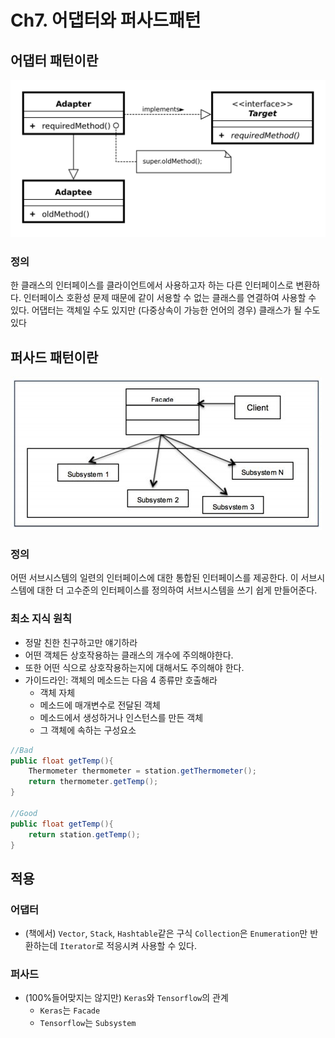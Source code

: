 # Ch7. 어댑터와 퍼사드패턴
## 어댑터 패턴이란

![adapter-class-diagram.png](adapter-class-diagram.png)

### 정의
한 클래스의 인터페이스를 클라이언트에서 사용하고자 하는 다른 인터페이스로 변환하다. 인터페이스 호환성 문제 때문에 같이 서용할 수 없는 클래스를 연결하여 사용할 수 있다.
어댑터는 객체일 수도 있지만 (다중상속이 가능한 언어의 경우) 클래스가 될 수도 있다


## 퍼사드 패턴이란

![facade-diagram.jpg](facade-diagram.jpg)


### 정의
어떤 서브시스템의 일련의 인터페이스에 대한 통합된 인터페이스를 제공한다. 이 서브시스템에 대한 더 고수준의 인터페이스를 정의하여 서브시스템을 쓰기 쉽게 만들어준다.


### 최소 지식 원칙
- 정말 친한 친구하고만 얘기하라
- 어떤 객체든 상호작용하는 클래스의 개수에 주의해야한다.
- 또한 어떤 식으로 상호작용하는지에 대해서도 주의해야 한다.
- 가이드라인: 객체의 메소드는 다음 4 종류만 호출해라
    - 객체 자체
    - 메소드에 매개변수로 전달된 객체
    - 메소드에서 생성하거나 인스턴스를 만든 객체
    - 그 객체에 속하는 구성요소

```java
//Bad
public float getTemp(){
    Thermometer thermometer = station.getThermometer();
    return thermometer.getTemp();
}

//Good
public float getTemp(){
    return station.getTemp();
}
```

## 적용

### 어댑터
- (책에서) `Vector`, `Stack`, `Hashtable`같은 구식 `Collection`은 `Enumeration`만 반환하는데 `Iterator`로 적응시켜 사용할 수 있다.

### 퍼사드
- (100%들어맞지는 않지만) `Keras`와 `Tensorflow`의 관계
    - `Keras`는 `Facade`
    - `Tensorflow`는 `Subsystem`